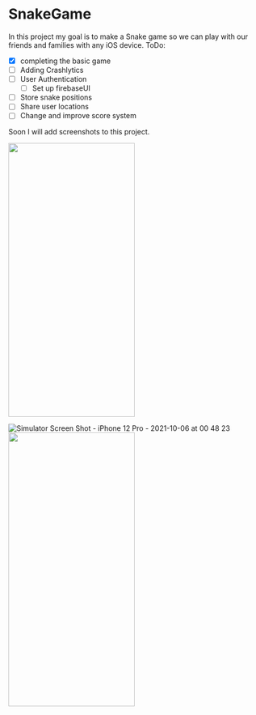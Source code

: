 # SnakeGame
In this project my goal is to make a Snake game so we can play with our friends and families with any iOS device.
ToDo:
- [x] completing the basic game
- [ ] Adding Crashlytics
- [ ] User Authentication
  - [ ] Set up firebaseUI  
- [ ] Store snake positions
- [ ] Share user locations
- [ ] Change and improve score system

Soon I will add screenshots to this project.

<img src="https://user-images.githubusercontent.com/7261365/136142894-5ffd0b99-548d-4f32-b7e2-0524e58ac937.png" width="250" height="541" />

![Simulator Screen Shot - iPhone 12 Pro - 2021-10-06 at 00 48 23](https://user-images.githubusercontent.com/7261365/136142896-0408bdf4-79e5-43e5-8dfd-45d1f17c5578.png)
<img src="https://user-images.githubusercontent.com/7261365/136142896-0408bdf4-79e5-43e5-8dfd-45d1f17c5578.png" width="250" height="541" />
